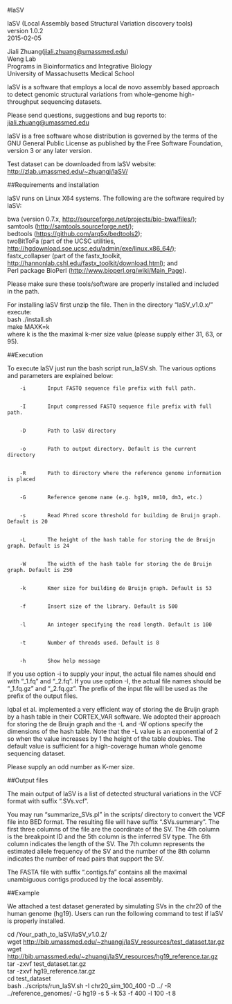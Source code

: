 #laSV

laSV (Local Assembly based Structural Variation discovery tools)  
version 1.0.2  
2015-02-05

Jiali Zhuang(jiali.zhuang@umassmed.edu)  
Weng Lab  
Programs in Bioinformatics and Integrative Biology  
University of Massachusetts Medical School

laSV is a software that employs a local de novo assembly based approach to detect genomic structural variations from whole-genome high-throughput sequencing datasets.

Please send questions, suggestions and bug reports to:  
jiali.zhuang@umassmed.edu


laSV is a free software whose distribution is governed by the terms of the GNU General Public License as published by the Free Software Foundation, version 3 or any later version. 

Test dataset can be downloaded from laSV website: http://zlab.umassmed.edu/~zhuangj/laSV/  


##Requirements and installation

laSV runs on Linux X64 systems. The following are the software required by laSV:

bwa (version 0.7.x, http://sourceforge.net/projects/bio-bwa/files/);  
samtools (http://samtools.sourceforge.net/);  
bedtools (https://github.com/arq5x/bedtools2);  
twoBitToFa (part of the UCSC utilities, http://hgdownload.soe.ucsc.edu/admin/exe/linux.x86_64/);  
fastx_collapser (part of the fastx_toolkit, http://hannonlab.cshl.edu/fastx_toolkit/download.html); and  
Perl package BioPerl (http://www.bioperl.org/wiki/Main_Page).  

Please make sure these tools/software are properly installed and included in the path.   

For installing laSV first unzip the file. Then in the directory “laSV_v1.0.x/” execute:  
bash ./install.sh  
make MAXK=k  
where k is the the maximal k-mer size value (please supply either 31, 63, or 95).  



##Execution


To execute laSV just run the bash script run_laSV.sh. The various options and parameters are explained below:


        -i       Input FASTQ sequence file prefix with full path. 


        -I       Input compressed FASTQ sequence file prefix with full path. 


        -D       Path to laSV directory


        -o       Path to output directory. Default is the current directory


        -R       Path to directory where the reference genome information is placed


        -G       Reference genome name (e.g. hg19, mm10, dm3, etc.)


        -s       Read Phred score threshold for building de Bruijn graph. Default is 20


        -L       The height of the hash table for storing the de Bruijn graph. Default is 24


        -W       The width of the hash table for storing the de Bruijn graph. Default is 250


        -k       Kmer size for building de Bruijn graph. Default is 53


        -f       Insert size of the library. Default is 500


        -l       An integer specifying the read length. Default is 100


        -t       Number of threads used. Default is 8


        -h       Show help message


If you use option -i to supply your input, the actual file names should end with “_1.fq” and “_2.fq”. If you use option -I, the actual file names should be “_1.fq.gz” and “_2.fq.gz”. The prefix of the input file will be used as the prefix of the output files. 

Iqbal et al. implemented a very efficient way of storing the de Bruijn graph by a hash table in their CORTEX_VAR software. We adopted their approach for storing the de Bruijn graph and the -L and -W options specify the dimensions of the hash table. Note that the -L value is an exponential of 2 so when the value increases by 1 the height of the table doubles. The default value is sufficient for a high-coverage human whole genome sequencing dataset.

Please supply an odd number as K-mer size. 



##Output files

The main output of laSV is a list of detected structural variations in the VCF format with suffix “.SVs.vcf”. 

You may run “summarize_SVs.pl” in the scripts/ directory to convert the VCF file into BED format. The resulting file will have suffix “.SVs.summary”. The first three columns  of the file are the coordinate of the SV. The 4th column is the breakpoint ID and the 5th column is the inferred SV type. The 6th column indicates the length of the SV. The 7th column represents the estimated allele frequency of the SV and the number of the 8th column indicates the number of read pairs that support the SV. 

The FASTA file with suffix “.contigs.fa” contains all the maximal unambiguous contigs produced by the local assembly. 



##Example


We attached a test dataset generated by simulating SVs in the chr20 of the human genome (hg19). Users can run the following command to test if laSV is properly installed. 

cd /Your_path_to_laSV/laSV_v1.0.2/  
wget http://bib.umassmed.edu/~zhuangj/laSV_resources/test_dataset.tar.gz  
wget http://bib.umassmed.edu/~zhuangj/laSV_resources/hg19_reference.tar.gz  
tar -zxvf test_dataset.tar.gz  
tar -zxvf hg19_reference.tar.gz  
cd test_dataset  
bash ../scripts/run_laSV.sh -I chr20_sim_100_400 -D ../ -R ../reference_genomes/ -G hg19 -s 5 -k 53 -f 400 -l 100 -t 8

